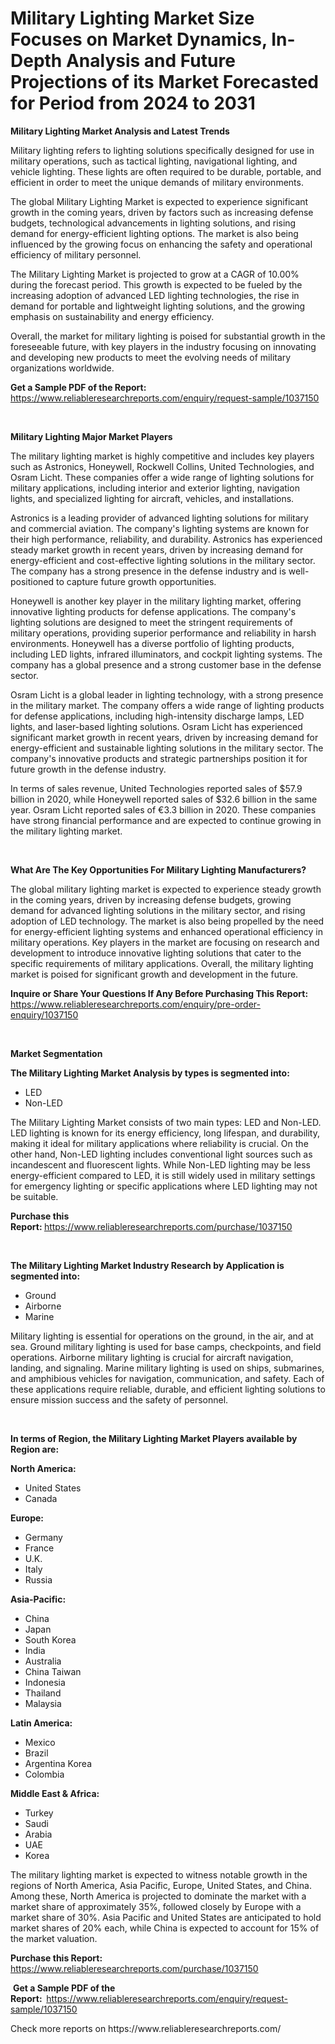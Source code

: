 <p><h1>Military Lighting Market Size Focuses on Market Dynamics, In-Depth Analysis and Future Projections of its Market Forecasted for Period from 2024 to 2031</h1></p><p><strong>Military Lighting Market Analysis and Latest Trends</strong></p>
<p><p>Military lighting refers to lighting solutions specifically designed for use in military operations, such as tactical lighting, navigational lighting, and vehicle lighting. These lights are often required to be durable, portable, and efficient in order to meet the unique demands of military environments.</p><p>The global Military Lighting Market is expected to experience significant growth in the coming years, driven by factors such as increasing defense budgets, technological advancements in lighting solutions, and rising demand for energy-efficient lighting options. The market is also being influenced by the growing focus on enhancing the safety and operational efficiency of military personnel.</p><p>The Military Lighting Market is projected to grow at a CAGR of 10.00% during the forecast period. This growth is expected to be fueled by the increasing adoption of advanced LED lighting technologies, the rise in demand for portable and lightweight lighting solutions, and the growing emphasis on sustainability and energy efficiency.</p><p>Overall, the market for military lighting is poised for substantial growth in the foreseeable future, with key players in the industry focusing on innovating and developing new products to meet the evolving needs of military organizations worldwide.</p></p>
<p><strong>Get a Sample PDF of the Report:&nbsp;</strong> <a href="https://www.reliableresearchreports.com/enquiry/request-sample/1037150">https://www.reliableresearchreports.com/enquiry/request-sample/1037150</a></p>
<p>&nbsp;</p>
<p><strong>Military Lighting Major Market Players</strong></p>
<p><p>The military lighting market is highly competitive and includes key players such as Astronics, Honeywell, Rockwell Collins, United Technologies, and Osram Licht. These companies offer a wide range of lighting solutions for military applications, including interior and exterior lighting, navigation lights, and specialized lighting for aircraft, vehicles, and installations.</p><p>Astronics is a leading provider of advanced lighting solutions for military and commercial aviation. The company's lighting systems are known for their high performance, reliability, and durability. Astronics has experienced steady market growth in recent years, driven by increasing demand for energy-efficient and cost-effective lighting solutions in the military sector. The company has a strong presence in the defense industry and is well-positioned to capture future growth opportunities.</p><p>Honeywell is another key player in the military lighting market, offering innovative lighting products for defense applications. The company's lighting solutions are designed to meet the stringent requirements of military operations, providing superior performance and reliability in harsh environments. Honeywell has a diverse portfolio of lighting products, including LED lights, infrared illuminators, and cockpit lighting systems. The company has a global presence and a strong customer base in the defense sector.</p><p>Osram Licht is a global leader in lighting technology, with a strong presence in the military market. The company offers a wide range of lighting products for defense applications, including high-intensity discharge lamps, LED lights, and laser-based lighting solutions. Osram Licht has experienced significant market growth in recent years, driven by increasing demand for energy-efficient and sustainable lighting solutions in the military sector. The company's innovative products and strategic partnerships position it for future growth in the defense industry.</p><p>In terms of sales revenue, United Technologies reported sales of $57.9 billion in 2020, while Honeywell reported sales of $32.6 billion in the same year. Osram Licht reported sales of €3.3 billion in 2020. These companies have strong financial performance and are expected to continue growing in the military lighting market.</p></p>
<p>&nbsp;</p>
<p><strong>What Are The Key Opportunities For Military Lighting Manufacturers?</strong></p>
<p><p>The global military lighting market is expected to experience steady growth in the coming years, driven by increasing defense budgets, growing demand for advanced lighting solutions in the military sector, and rising adoption of LED technology. The market is also being propelled by the need for energy-efficient lighting systems and enhanced operational efficiency in military operations. Key players in the market are focusing on research and development to introduce innovative lighting solutions that cater to the specific requirements of military applications. Overall, the military lighting market is poised for significant growth and development in the future.</p></p>
<p><strong>Inquire or Share Your Questions If Any Before Purchasing This Report:</strong> <a href="https://www.reliableresearchreports.com/enquiry/pre-order-enquiry/1037150">https://www.reliableresearchreports.com/enquiry/pre-order-enquiry/1037150</a></p>
<p>&nbsp;</p>
<p><strong>Market Segmentation</strong></p>
<p><strong>The Military Lighting Market Analysis by types is segmented into:</strong></p>
<p><ul><li>LED</li><li>Non-LED</li></ul></p>
<p><p>The Military Lighting Market consists of two main types: LED and Non-LED. LED lighting is known for its energy efficiency, long lifespan, and durability, making it ideal for military applications where reliability is crucial. On the other hand, Non-LED lighting includes conventional light sources such as incandescent and fluorescent lights. While Non-LED lighting may be less energy-efficient compared to LED, it is still widely used in military settings for emergency lighting or specific applications where LED lighting may not be suitable.</p></p>
<p><strong>Purchase this Report:&nbsp;</strong><a href="https://www.reliableresearchreports.com/purchase/1037150">https://www.reliableresearchreports.com/purchase/1037150</a></p>
<p>&nbsp;</p>
<p><strong>The Military Lighting Market Industry Research by Application is segmented into:</strong></p>
<p><ul><li>Ground</li><li>Airborne</li><li>Marine</li></ul></p>
<p><p>Military lighting is essential for operations on the ground, in the air, and at sea. Ground military lighting is used for base camps, checkpoints, and field operations. Airborne military lighting is crucial for aircraft navigation, landing, and signaling. Marine military lighting is used on ships, submarines, and amphibious vehicles for navigation, communication, and safety. Each of these applications require reliable, durable, and efficient lighting solutions to ensure mission success and the safety of personnel.</p></p>
<p>&nbsp;</p>
<p><strong>In terms of Region, the Military Lighting Market Players available by Region are:</strong></p>
<p>
    <p> <strong> North America: </strong>
        <ul>
            <li>United States</li>
            <li>Canada</li>
        </ul>
        </p> 
    <p> <strong> Europe: </strong>
        <ul>
            <li>Germany</li>
            <li>France</li>
            <li>U.K.</li>
            <li>Italy</li>
            <li>Russia</li>
        </ul>
        </p> 
    <p> <strong> Asia-Pacific: </strong>
        <ul>
            <li>China</li>
            <li>Japan</li>
            <li>South Korea</li>
            <li>India</li>
            <li>Australia</li>
            <li>China Taiwan</li>
            <li>Indonesia</li>
            <li>Thailand</li>
            <li>Malaysia</li>
        </ul>
        </p> 
    <p> <strong> Latin America: </strong>
        <ul>
            <li>Mexico</li>
            <li>Brazil</li>
            <li>Argentina Korea</li>
            <li>Colombia</li>
        </ul>
        </p> 
    <p> <strong> Middle East & Africa: </strong>
        <ul>
            <li>Turkey</li>
            <li>Saudi</li>
            <li>Arabia</li>
            <li>UAE</li>
            <li>Korea</li>
        </ul>
    </p>
    </p>
<p><p>The military lighting market is expected to witness notable growth in the regions of North America, Asia Pacific, Europe, United States, and China. Among these, North America is projected to dominate the market with a market share of approximately 35%, followed closely by Europe with a market share of 30%. Asia Pacific and United States are anticipated to hold market shares of 20% each, while China is expected to account for 15% of the market valuation.</p></p>
<p><strong>Purchase this Report: </strong><a href="https://www.reliableresearchreports.com/purchase/1037150">https://www.reliableresearchreports.com/purchase/1037150</a></p>
<p>&nbsp;<strong>Get a Sample PDF of the Report:&nbsp;&nbsp;</strong><a href="https://www.reliableresearchreports.com/enquiry/request-sample/1037150">https://www.reliableresearchreports.com/enquiry/request-sample/1037150</a></p>
<p><strong></strong></p>
<p>Check more reports on https://www.reliableresearchreports.com/</p>